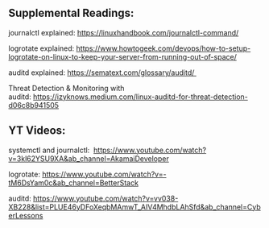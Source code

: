 ## Supplemental Readings:

journalctl explained: https://linuxhandbook.com/journalctl-command/

logrotate explained: https://www.howtogeek.com/devops/how-to-setup-logrotate-on-linux-to-keep-your-server-from-running-out-of-space/

auditd explained: https://sematext.com/glossary/auditd/ 

Threat Detection & Monitoring with auditd: https://izyknows.medium.com/linux-auditd-for-threat-detection-d06c8b941505



## YT Videos:

systemctl and journalctl:  https://www.youtube.com/watch?v=3kl62YSU9XA&ab_channel=AkamaiDeveloper

logrotate: https://www.youtube.com/watch?v=-tM6DsYam0c&ab_channel=BetterStack

auditd: https://www.youtube.com/watch?v=vv038-XB228&list=PLUE46yDFoXeqbMAmwT_AIV4MhdbLAhSfd&ab_channel=CyberLessons
